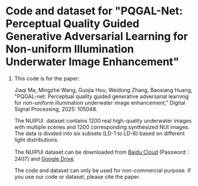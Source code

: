 # Code and dataset for "PQGAL-Net: Perceptual Quality Guided Generative Adversarial Learning for Non-uniform Illumination Underwater Image Enhancement"

1. This code is for the paper:
   
   Jiaqi Ma, Mingzhe Wang, Guojia Hou, Weidong Zhang, Baoxiang Huang, "PQGAL-net: Perceptual quality guided generative adversarial learning for non-uniform illumination underwater image enhancement," Digital Signal Processing, 2025: 105048.

   The NUIPUI  dataset contains 1200 real high-quality underwater images with multiple scenes and 1200 corresponding synthesized NUI images.  The data is divided into six subsets (LD-1 to LD-6) based on different light distributions.
   
   The NUIPUI dataset can be downloaded from [Baidu Cloud](https://pan.baidu.com/s/1JZiDrZJoaQV0B1YUU60Frw) (Password：2407) and [Google Drive](https://drive.google.com/file/d/1hTaHM8_pIMhtocXoCAXiRregVOsEYiGT/view?usp=drive_link).

   The code and dataset can only be used for non-commercial purpose. If you use our code or dataset, please cite the paper.
   
  
  
  

  
